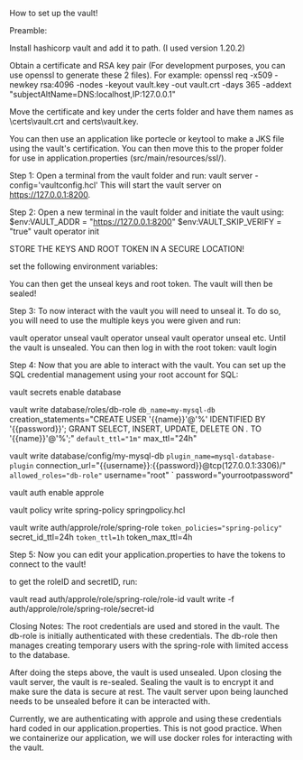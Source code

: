 How to set up the vault!


Preamble:

Install hashicorp vault and add it to path. (I used version 1.20.2)

Obtain a certificate and RSA key pair (For development purposes, you can use openssl to generate these 2 files).
For example:
openssl req -x509 -newkey rsa:4096 -nodes -keyout vault.key -out vault.crt -days 365 -addext "subjectAltName=DNS:localhost,IP:127.0.0.1"

Move the certificate and key under the certs folder and have them names as \certs\vault.crt and certs\vault.key.

You can then use an application like portecle or keytool to make a JKS file using the vault's certification. You can then move this to the proper folder for use in application.properties (src/main/resources/ssl/).


Step 1:
Open a terminal from the vault folder and run:
vault server -config='vaultconfig.hcl'
This will start the vault server on https://127.0.0.1:8200.


Step 2:
Open a new terminal in the vault folder and initiate the vault using:
$env:VAULT_ADDR = "https://127.0.0.1:8200"
$env:VAULT_SKIP_VERIFY = "true"
vault operator init

STORE THE KEYS AND ROOT TOKEN IN A SECURE LOCATION!

set the following environment variables:

You can then get the unseal keys and root token. The vault will then be sealed!


Step 3:
To now interact with the vault you will need to unseal it. To do so, you will need to use the multiple keys you were given and run:

vault operator unseal <key1>
vault operator unseal <key2>
vault operator unseal <key3>
etc.
Until the vault is unsealed. You can then log in with the root token:
vault login <root-token>


Step 4:
Now that you are able to interact with the vault. You can set up the SQL credential management using your root account for SQL:

vault secrets enable database

vault write database/roles/db-role `
   db_name=my-mysql-db `
   creation_statements="CREATE USER '{{name}}'@'%' IDENTIFIED BY '{{password}}'; GRANT SELECT, INSERT, UPDATE, DELETE ON *.* TO '{{name}}'@'%';" `
   default_ttl="1m" `
   max_ttl="24h"

vault write database/config/my-mysql-db `
     plugin_name=mysql-database-plugin `
     connection_url="{{username}}:{{password}}@tcp(127.0.0.1:3306)/" `
     allowed_roles="db-role" `
     username="root" `
     password="yourrootpassword"

vault auth enable approle

vault policy write spring-policy springpolicy.hcl

vault write auth/approle/role/spring-role `
    token_policies="spring-policy" `
    secret_id_ttl=24h `
    token_ttl=1h `
    token_max_ttl=4h

Step 5:
Now you can edit your application.properties to have the tokens to connect to the vault!

to get the roleID and secretID, run:

vault read auth/approle/role/spring-role/role-id
vault write -f auth/approle/role/spring-role/secret-id

Closing Notes:
The root credentials are used and stored in the vault. The db-role is initially authenticated with these credentials. The db-role then manages creating temporary users with the spring-role with limited access to the database.

After doing the steps above, the vault is used unsealed. Upon closing the vault server, the vault is re-sealed. Sealing the vault is to encrypt it and make sure the data is secure at rest. The vault server upon being launched needs to be unsealed before it can be interacted with.

Currently, we are authenticating with approle and using these credentials hard coded in our application.properties. This is not good practice. When we containerize our application, we will use docker roles for interacting with the vault.